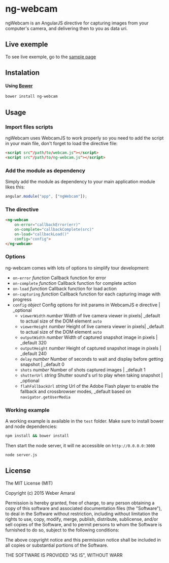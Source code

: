 # ng-webcam

ngWebcam is an AngularJS directive for capturing images from your computer's camera, and delivering then to you as data uri.

## Live exemple

To see live exemple, go to the [sample page](http://www.google.com)

## Instalation

#### Using [Bower](http://bower.io)

```bash
bower install ng-webcam
```

## Usage

### Import files scripts

ngWebcam uses WebcamJS to work properly so you need to add the script in your main file, don't forget to load the directive file:

```html
<script src"/path/to/webcam.js"></script>
<script src"/path/to/ng-webcam.js"></script>
```

### Add the module as dependency

Simply add the module as dependency to your main application module likes this:
```javascript
angular.module("app", ["ngWebcam"]);
```

### The directive

```html
<ng-webcam
    on-error="callbackError(err)"
    on-complete="callbackComplete(src)"
    on-load="callbackLoad()"
    config="config">
</ng-webcam>
```

### Options

ng-webcam comes with lots of options to simplify tour development:

* `on-error` _function_ Callback function for error
* `on-complete` _function_ Callback function for complete action
* `on-load` _function_ Callback function for load action
* `on-capturing` _function_ Callback function for each capturing image with progress
* `config` _object_ Config options for init params in WebcamJS e directive | _optional
    - `viewerWidth` _number_ Width of live camera viewer in pixels| _default to actual size of the DOM element `auto`
    - `viewerHeight` _number_ Height of live camera viewer in pixels| _default to actual size of the DOM element `auto`
    - `outputWidth` _number_ Width of captured snapshot image in pixels | _default 320
    - `outputHeight` _number_ Height of captured snapshot image in pixels | _default 240
    - `delay` _number_ Number of seconds to wait and display before getting snapshot | _default 0
    - `shots` _number_ Number of shots captured images | _default 1
    - `shutterUrl` _string_ Shutter sound's url to play when taking snapshot | _optional
    - `flahFallbackUrl` _string_ Url of the Adobe Flash player to enable the fallback and crossbrowser modes, _default based on `navigator.getUserMedia`

### Working example

A working example is available in the `test` folder. Make sure to install bower and node dependencies:

```bash
npm install && bower install
```

Then start the node server, it will ne accessible on `http://0.0.0.0:3000`

```bash
node server.js
```

## License

The MIT License (MIT)

Copyright (c) 2015 Weber Amaral

Permission is hereby granted, free of charge, to any person obtaining a copy of this software and associated documentation files (the "Software"), to deal in the Software without restriction, including without limitation the rights to use, copy, modify, merge, publish, distribute, sublicense, and/or sell copies of the Software, and to permit persons to whom the Software is furnished to do so, subject to the following conditions:

The above copyright notice and this permission notice shall be included in all copies or substantial portions of the Software.

THE SOFTWARE IS PROVIDED "AS IS", WITHOUT WARR